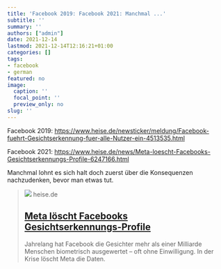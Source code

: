 ```yaml
---
title: 'Facebook 2019: Facebook 2021: Manchmal ...'
subtitle: ''
summary: ''
authors: ["admin"]
date: 2021-12-14
lastmod: 2021-12-14T12:16:21+01:00
categories: []
tags:
- facebook
- german
featured: no
image:
  caption: ''
  focal_point: ''
  preview_only: no
slug: ''
---
```

Facebook 2019: https://www.heise.de/newsticker/meldung/Facebook-fuehrt-Gesichtserkennung-fuer-alle-Nutzer-ein-4513535.html

Facebook 2021:
https://www.heise.de/news/Meta-loescht-Facebooks-Gesichtserkennungs-Profile-6247166.html

Manchmal lohnt es sich halt doch zuerst über die Konsequenzen nachzudenken, bevor man etwas tut.
> [![](https://heise.cloudimg.io/bound/1200x1200/q85.png-lossy-85.webp-lossy-85.foil1/_www-heise-de_/imgs/18/3/1/9/9/3/4/0/shutterstock_1834395124-c5b7fc267e73a1e6.jpg)](https://www.heise.de/news/Meta-loescht-Facebooks-Gesichtserkennungs-Profile-6247166.html)
> heise.de
> ## [Meta löscht Facebooks Gesichtserkennungs-Profile](https://www.heise.de/news/Meta-loescht-Facebooks-Gesichtserkennungs-Profile-6247166.html)
>
>Jahrelang hat Facebook die Gesichter mehr als einer Milliarde Menschen biometrisch ausgewertet – oft ohne Einwilligung. In der Krise löscht Meta die Daten.


